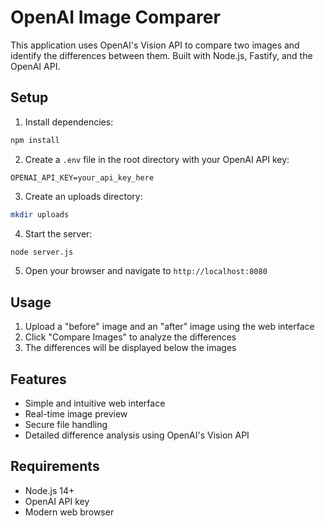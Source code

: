 # OpenAI Image Comparer

This application uses OpenAI's Vision API to compare two images and identify the differences between them. Built with Node.js, Fastify, and the OpenAI API.

## Setup

1. Install dependencies:
```bash
npm install
```

2. Create a `.env` file in the root directory with your OpenAI API key:
```
OPENAI_API_KEY=your_api_key_here
```

3. Create an uploads directory:
```bash
mkdir uploads
```

4. Start the server:
```bash
node server.js
```

5. Open your browser and navigate to `http://localhost:8080`

## Usage

1. Upload a "before" image and an "after" image using the web interface
2. Click "Compare Images" to analyze the differences
3. The differences will be displayed below the images

## Features

- Simple and intuitive web interface
- Real-time image preview
- Secure file handling
- Detailed difference analysis using OpenAI's Vision API

## Requirements

- Node.js 14+
- OpenAI API key
- Modern web browser
